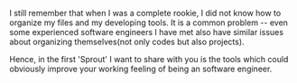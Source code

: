 I still remember that when I was a complete rookie, I did not know how to organize my files and my developing tools.   It is a common problem -- even some  experienced software engineers I have met also have similar issues about organizing themselves(not only codes but also projects). 

Hence, in the first 'Sprout' I want to share with you is the tools which could obviously improve your working feeling of being an software engineer.



